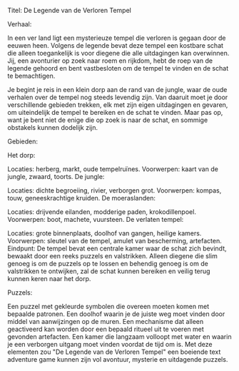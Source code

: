 Titel: De Legende van de Verloren Tempel

Verhaal:

In een ver land ligt een mysterieuze tempel die verloren is gegaan door de eeuwen heen. Volgens de legende bevat deze tempel een kostbare schat die alleen toegankelijk is voor diegene die alle uitdagingen kan overwinnen. Jij, een avonturier op zoek naar roem en rijkdom, hebt de roep van de legende gehoord en bent vastbesloten om de tempel te vinden en de schat te bemachtigen.

Je begint je reis in een klein dorp aan de rand van de jungle, waar de oude verhalen over de tempel nog steeds levendig zijn. Van daaruit moet je door verschillende gebieden trekken, elk met zijn eigen uitdagingen en gevaren, om uiteindelijk de tempel te bereiken en de schat te vinden. Maar pas op, want je bent niet de enige die op zoek is naar de schat, en sommige obstakels kunnen dodelijk zijn.

Gebieden:

Het dorp:

Locaties: herberg, markt, oude tempelruïnes.
Voorwerpen: kaart van de jungle, zwaard, toorts.
De jungle:

Locaties: dichte begroeiing, rivier, verborgen grot.
Voorwerpen: kompas, touw, geneeskrachtige kruiden.
De moeraslanden:

Locaties: drijvende eilanden, modderige paden, krokodillenpoel.
Voorwerpen: boot, machete, vuursteen.
De verlaten tempel:

Locaties: grote binnenplaats, doolhof van gangen, heilige kamers.
Voorwerpen: sleutel van de tempel, amulet van bescherming, artefacten.
Eindpunt:
De tempel bevat een centrale kamer waar de schat zich bevindt, bewaakt door een reeks puzzels en valstrikken. Alleen diegene die slim genoeg is om de puzzels op te lossen en behendig genoeg is om de valstrikken te ontwijken, zal de schat kunnen bereiken en veilig terug kunnen keren naar het dorp.

Puzzels:

Een puzzel met gekleurde symbolen die overeen moeten komen met bepaalde patronen.
Een doolhof waarin je de juiste weg moet vinden door middel van aanwijzingen op de muren.
Een mechanisme dat alleen geactiveerd kan worden door een bepaald ritueel uit te voeren met gevonden artefacten.
Een kamer die langzaam volloopt met water en waarin je een verborgen uitgang moet vinden voordat de tijd om is.
Met deze elementen zou "De Legende van de Verloren Tempel" een boeiende text adventure game kunnen zijn vol avontuur, mysterie en uitdagende puzzels.